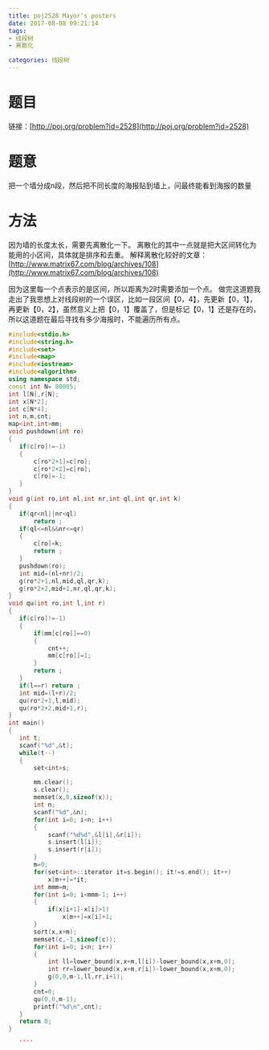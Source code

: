 ```yaml
---
title: poj2528 Mayor's posters
date: 2017-08-08 09:21:14
tags: 
- 线段树
- 离散化

categories: 线段树
---
```

# 题目
链接：[http://poj.org/problem?id=2528](http://poj.org/problem?id=2528)
# 题意
把一个墙分成n段，然后把不同长度的海报贴到墙上，问最终能看到海报的数量
# 方法
因为墙的长度太长，需要先离散化一下。
离散化的其中一点就是把大区间转化为能用的小区间，具体就是排序和去重。
解释离散化较好的文章：[http://www.matrix67.com/blog/archives/108](http://www.matrix67.com/blog/archives/108)
<!--more-->
因为这里每一个点表示的是区间，所以距离为2时需要添加一个点。
做完这道题我走出了我思想上对线段树的一个误区，比如一段区间【0，4】，先更新【0，1】，再更新【0，2】，虽然意义上把【0，1】覆盖了，但是标记【0，1】还是存在的，所以这道题在最后寻找有多少海报时，不能遍历所有点。
 ````c++
#include<stdio.h>
#include<string.h>
#include<set>
#include<map>
#include<iostream>
#include<algorithm>
using namespace std;
const int N= 80005;
int l[N],r[N];
int x[N*2];
int c[N*4];
int n,m,cnt;
map<int,int>mm;
void pushdown(int ro)
{
    if(c[ro]!=-1)
    {
        c[ro*2+1]=c[ro];
        c[ro*2+2]=c[ro];
        c[ro]=-1;
    }
}
void g(int ro,int nl,int nr,int ql,int qr,int k)
{
    if(qr<nl||nr<ql)
        return ;
    if(ql<=nl&&nr<=qr)
    {
        c[ro]=k;
        return ;
    }
    pushdown(ro);
    int mid=(nl+nr)/2;
    g(ro*2+1,nl,mid,ql,qr,k);
    g(ro*2+2,mid+1,nr,ql,qr,k);
}
void qu(int ro,int l,int r)
{
    if(c[ro]!=-1)
    {
        if(mm[c[ro]]==0)
        {
            cnt++;
            mm[c[ro]]=1;
        }
        return ;
    }
    if(l==r) return ;
    int mid=(l+r)/2;
    qu(ro*2+1,l,mid);
    qu(ro*2+2,mid+1,r);
}
int main()
{
    int t;
    scanf("%d",&t);
    while(t--)
    {
        set<int>s;

        mm.clear();
        s.clear();
        memset(x,0,sizeof(x));
        int n;
        scanf("%d",&n);
        for(int i=0; i<n; i++)
        {
            scanf("%d%d",&l[i],&r[i]);
            s.insert(l[i]);
            s.insert(r[i]);
        }
        m=0;
        for(set<int>::iterator it=s.begin(); it!=s.end(); it++)
            x[m++]=*it;
        int mmm=m;
        for(int i=0; i<mmm-1; i++)
        {
            if(x[i+1]-x[i]>1)
                x[m++]=x[i]+1;
        }
        sort(x,x+m);
        memset(c,-1,sizeof(c));
        for(int i=0; i<n; i++)
        {
            int ll=lower_bound(x,x+m,l[i])-lower_bound(x,x+m,0);
            int rr=lower_bound(x,x+m,r[i])-lower_bound(x,x+m,0);
            g(0,0,m-1,ll,rr,i+1);
        }
        cnt=0;
        qu(0,0,m-1);
        printf("%d\n",cnt);
    }
    return 0;
}

    ````